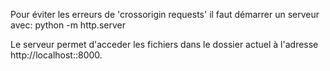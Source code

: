 Pour éviter les erreurs de 'crossorigin requests' il faut démarrer un serveur avec:
 python -m http.server

Le serveur permet d'acceder les fichiers dans le dossier actuel 
à l'adresse http://localhost::8000.